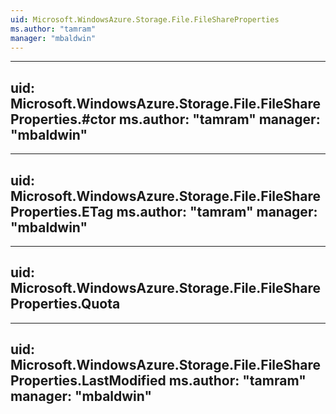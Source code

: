 ```yaml
---
uid: Microsoft.WindowsAzure.Storage.File.FileShareProperties
ms.author: "tamram"
manager: "mbaldwin"
---
```


---
uid: Microsoft.WindowsAzure.Storage.File.FileShareProperties.#ctor
ms.author: "tamram"
manager: "mbaldwin"
---

---
uid: Microsoft.WindowsAzure.Storage.File.FileShareProperties.ETag
ms.author: "tamram"
manager: "mbaldwin"
---

---
uid: Microsoft.WindowsAzure.Storage.File.FileShareProperties.Quota
---

---
uid: Microsoft.WindowsAzure.Storage.File.FileShareProperties.LastModified
ms.author: "tamram"
manager: "mbaldwin"
---
